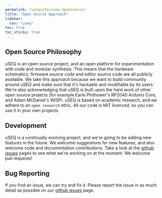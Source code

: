```yaml
---
permalink: /useqinfo/useq-opensource/
title: "Open Source Approach"
sidebar:
  nav: "useq"
toc: true
toc_sticky: true
---
```


## Open Source Philosophy

uSEQ is an open source project, and an open platform for experimentation with code and modular synthesis. This means that the hardware schematics, firmware source code and editor source code are all publicly available.  We take this approach because we want to build community around uSEQ and make sure that it's hackable and modifiable by its users.  We're also acknowledging that uSEQ is built upon the hard work of other open source projects (for example Earle Philhower's RP2040 Arduino Core, and Adam McDaniel's WISP). uSEQ is based on academic research, and we adhere to an ```open research``` ethic.  All our code is MIT licenced, so you can use it in your own projects.

## Development

uSEQ is a continually evolving project, and we're going to be adding new features in the future.  We welcome suggestions for new features, and also welcome code and documentation contributions.  Take a look at the [github issues](https://github.com/Emute-Lab-Instruments/uSEQ/issues) pages to see what we're working on at the moment. We welcome pull requests!


## Bug Reporting

If you find an issue, we can try and fix it.  Please report the issue in as much detail as possible on our [github issues](https://github.com/Emute-Lab-Instruments/uSEQ/issues) page.  

